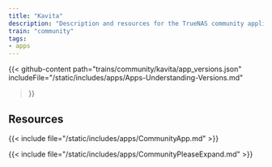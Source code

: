 ```yaml
---
title: "Kavita"
description: "Description and resources for the TrueNAS community application called Kavita."
train: "community"
tags:
- apps
---
```


{{< github-content 
    path="trains/community/kavita/app_versions.json"
	includeFile="/static/includes/apps/Apps-Understanding-Versions.md"
>}}

## Resources

{{< include file="/static/includes/apps/CommunityApp.md" >}}

{{< include file="/static/includes/apps/CommunityPleaseExpand.md" >}}

<!--
<div class="docs-sections">

{{< doc-card title="<appname> Deployments" link="/resources/"
descr="How to deploy and configure the <appname> app." >}}

</div>
-->

